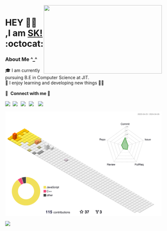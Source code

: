 <img align="right" src="https://user-images.githubusercontent.com/89591339/202778365-9a4b24a4-d4c6-400d-b0ba-2b0c9bcaa467.gif" width="380" height="220" > 

# HEY 👋🏼 ,I am [SK!](https://github.com/SKsaikiran) :octocat:
### About Me  ^_^ 
🎓 I am currently pursuing B.E in Computer Science at JIT. </br> 
 👾 I enjoy learning and developing new things 👨‍💻 </br>
 <br />
 🔗 &nbsp;**Connect with me 🤝** <br /><br />
<a href="https://www.linkedin.com/in/sai-kiran-j-5102371b3/">
  <img align="left" width="24px" src="https://www.vectorlogo.zone/logos/linkedin/linkedin-icon.svg"  target="_blank"/>
</a>
<a href="mailto:saikiranj2002@gmail.com">
  <img align="left" width="26px" src="https://www.vectorlogo.zone/logos/gmail/gmail-icon.svg" />
</a>
<a href="https://devfolio.co/@SaikiranJ">
  <img align="left" width="26px" src="https://cdn1.iconfinder.com/data/icons/logos-and-brands-3/512/84_Dev_logo_logos-512.png" />
</a>
<a href="https://leetcode.com/Sksaikiran/">
  <img align="left" width="30px" src="https://user-images.githubusercontent.com/89591339/208250390-311d9f2b-2bee-4a9c-b65d-cb80eb361e8b.png" />
</a>
<img src="https://user-images.githubusercontent.com/73097560/115834477-dbab4500-a447-11eb-908a-139a6edaec5c.gif">

![](./profile-3d-contrib/profile-south-season-animate.svg)

<img src="https://user-images.githubusercontent.com/73097560/115834477-dbab4500-a447-11eb-908a-139a6edaec5c.gif">
<br />
